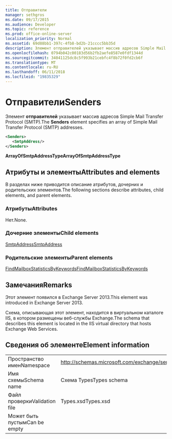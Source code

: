 ```yaml
---
title: Отправители
manager: sethgros
ms.date: 09/17/2015
ms.audience: Developer
ms.topic: reference
ms.prod: office-online-server
localization_priority: Normal
ms.assetid: 69d88bb1-397c-4fb8-bd2b-21cccc5bb35d
description: Элемент отправителей указывает массив адресов Simple Mail Transfer Protocol (SMTP).
ms.openlocfilehash: 0794b042c00183d56b2fb2aefe8587e0fdf1344d
ms.sourcegitcommit: 34041125dc8c5f993b21cebfc4f8b72f0fd2cb6f
ms.translationtype: MT
ms.contentlocale: ru-RU
ms.lasthandoff: 06/11/2018
ms.locfileid: "19835329"
---
```

# <a name="senders"></a><span data-ttu-id="930be-103">Отправители</span><span class="sxs-lookup"><span data-stu-id="930be-103">Senders</span></span>

<span data-ttu-id="930be-104">Элемент **отправителей** указывает массив адресов Simple Mail Transfer Protocol (SMTP).</span><span class="sxs-lookup"><span data-stu-id="930be-104">The **Senders** element specifies an array of Simple Mail Transfer Protocol (SMTP) addresses.</span></span> 
  
```XML
<Senders>
   <SmtpAddress/>
</Senders>
```

 <span data-ttu-id="930be-105">**ArrayOfSmtpAddressType**</span><span class="sxs-lookup"><span data-stu-id="930be-105">**ArrayOfSmtpAddressType**</span></span>
## <a name="attributes-and-elements"></a><span data-ttu-id="930be-106">Атрибуты и элементы</span><span class="sxs-lookup"><span data-stu-id="930be-106">Attributes and elements</span></span>

<span data-ttu-id="930be-107">В разделах ниже приводится описание атрибутов, дочерних и родительских элементов.</span><span class="sxs-lookup"><span data-stu-id="930be-107">The following sections describe attributes, child elements, and parent elements.</span></span>
  
### <a name="attributes"></a><span data-ttu-id="930be-108">Атрибуты</span><span class="sxs-lookup"><span data-stu-id="930be-108">Attributes</span></span>

<span data-ttu-id="930be-109">Нет.</span><span class="sxs-lookup"><span data-stu-id="930be-109">None.</span></span>
  
### <a name="child-elements"></a><span data-ttu-id="930be-110">Дочерние элементы</span><span class="sxs-lookup"><span data-stu-id="930be-110">Child elements</span></span>

[<span data-ttu-id="930be-111">SmtpAddress</span><span class="sxs-lookup"><span data-stu-id="930be-111">SmtpAddress</span></span>](smtpaddress.md)
  
### <a name="parent-elements"></a><span data-ttu-id="930be-112">Родительские элементы</span><span class="sxs-lookup"><span data-stu-id="930be-112">Parent elements</span></span>

[<span data-ttu-id="930be-113">FindMailboxStatisticsByKeywords</span><span class="sxs-lookup"><span data-stu-id="930be-113">FindMailboxStatisticsByKeywords</span></span>](findmailboxstatisticsbykeywords.md)
  
## <a name="remarks"></a><span data-ttu-id="930be-114">Замечания</span><span class="sxs-lookup"><span data-stu-id="930be-114">Remarks</span></span>

<span data-ttu-id="930be-115">Этот элемент появился в Exchange Server 2013.</span><span class="sxs-lookup"><span data-stu-id="930be-115">This element was introduced in Exchange Server 2013.</span></span>
  
<span data-ttu-id="930be-116">Схема, описывающая этот элемент, находится в виртуальном каталоге IIS, в котором размещены веб-службы Exchange.</span><span class="sxs-lookup"><span data-stu-id="930be-116">The schema that describes this element is located in the IIS virtual directory that hosts Exchange Web Services.</span></span>
  
## <a name="element-information"></a><span data-ttu-id="930be-117">Сведения об элементе</span><span class="sxs-lookup"><span data-stu-id="930be-117">Element information</span></span>

|||
|:-----|:-----|
|<span data-ttu-id="930be-118">Пространство имен</span><span class="sxs-lookup"><span data-stu-id="930be-118">Namespace</span></span>  <br/> |http://schemas.microsoft.com/exchange/services/2006/types  <br/> |
|<span data-ttu-id="930be-119">Имя схемы</span><span class="sxs-lookup"><span data-stu-id="930be-119">Schema name</span></span>  <br/> |<span data-ttu-id="930be-120">Схема Types</span><span class="sxs-lookup"><span data-stu-id="930be-120">Types schema</span></span>  <br/> |
|<span data-ttu-id="930be-121">Файл проверки</span><span class="sxs-lookup"><span data-stu-id="930be-121">Validation file</span></span>  <br/> |<span data-ttu-id="930be-122">Types.xsd</span><span class="sxs-lookup"><span data-stu-id="930be-122">Types.xsd</span></span>  <br/> |
|<span data-ttu-id="930be-123">Может быть пустым</span><span class="sxs-lookup"><span data-stu-id="930be-123">Can be empty</span></span>  <br/> ||
   

